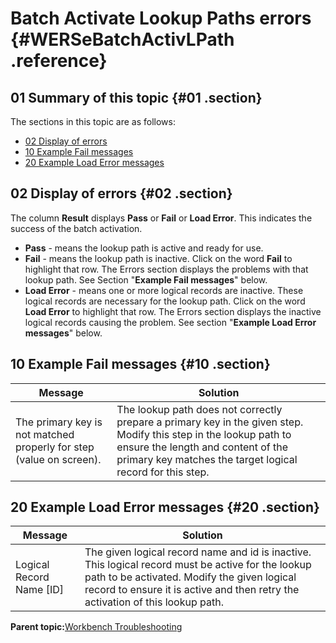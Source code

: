 # Batch Activate Lookup Paths errors {#WERSeBatchActivLPath .reference}

## 01 Summary of this topic {#01 .section}

The sections in this topic are as follows:

-   [02 Display of errors](WERSeBatchActivLPath.md#02)
-   [10 Example Fail messages](WERSeBatchActivLPath.md#10)
-   [20 Example Load Error messages](WERSeBatchActivLPath.md#20)

## 02 Display of errors {#02 .section}

The column **Result** displays **Pass** or **Fail** or **Load Error**. This indicates the success of the batch activation.

-   **Pass** - means the lookup path is active and ready for use.
-   **Fail** - means the lookup path is inactive. Click on the word **Fail** to highlight that row. The Errors section displays the problems with that lookup path. See Section "**Example Fail messages**" below.
-   **Load Error** - means one or more logical records are inactive. These logical records are necessary for the lookup path. Click on the word **Load Error** to highlight that row. The Errors section displays the inactive logical records causing the problem. See section "**Example Load Error messages**" below.

## 10 Example Fail messages {#10 .section}

|Message|Solution|
|-------|--------|
|The primary key is not matched properly for step \(value on screen\).|The lookup path does not correctly prepare a primary key in the given step. Modify this step in the lookup path to ensure the length and content of the primary key matches the target logical record for this step.|

## 20 Example Load Error messages {#20 .section}

|Message|Solution|
|-------|--------|
|Logical Record Name \[ID\]|The given logical record name and id is inactive. This logical record must be active for the lookup path to be activated. Modify the given logical record to ensure it is active and then retry the activation of this lookup path.|

**Parent topic:**[Workbench Troubleshooting](../html/AAR950WETr.md)

